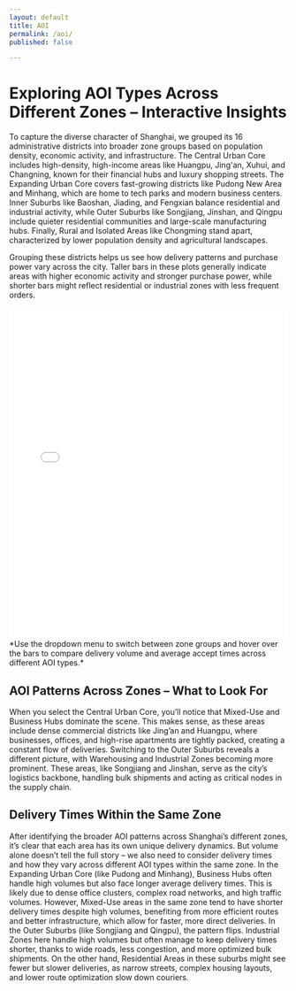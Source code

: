 ```yaml
---
layout: default
title: AOI
permalink: /aoi/
published: false

---
```


# Exploring AOI Types Across Different Zones – Interactive Insights

To capture the diverse character of Shanghai, we grouped its 16 administrative districts into broader zone groups based on population density, economic activity, and infrastructure. The Central Urban Core includes high-density, high-income areas like Huangpu, Jing'an, Xuhui, and Changning, known for their financial hubs and luxury shopping streets. The Expanding Urban Core covers fast-growing districts like Pudong New Area and Minhang, which are home to tech parks and modern business centers. Inner Suburbs like Baoshan, Jiading, and Fengxian balance residential and industrial activity, while Outer Suburbs like Songjiang, Jinshan, and Qingpu include quieter residential communities and large-scale manufacturing hubs. Finally, Rural and Isolated Areas like Chongming stand apart, characterized by lower population density and agricultural landscapes.

Grouping these districts helps us see how delivery patterns and purchase power vary across the city. Taller bars in these plots generally indicate areas with higher economic activity and stronger purchase power, while shorter bars might reflect residential or industrial zones with less frequent orders.

<iframe src="/assets/interactive/new_single_plot_with_dropdown.html" width="100%" height="600px" style="border:none;"></iframe>
*Use the dropdown menu to switch between zone groups and hover over the bars to compare delivery volume and average accept times across different AOI types.*


## AOI Patterns Across Zones – What to Look For
When you select the Central Urban Core, you’ll notice that Mixed-Use and Business Hubs dominate the scene. This makes sense, as these areas include dense commercial districts like Jing’an and Huangpu, where businesses, offices, and high-rise apartments are tightly packed, creating a constant flow of deliveries.
Switching to the Outer Suburbs reveals a different picture, with Warehousing and Industrial Zones becoming more prominent. These areas, like Songjiang and Jinshan, serve as the city’s logistics backbone, handling bulk shipments and acting as critical nodes in the supply chain.


## Delivery Times Within the Same Zone
After identifying the broader AOI patterns across Shanghai’s different zones, it’s clear that each area has its own unique delivery dynamics. But volume alone doesn’t tell the full story – we also need to consider delivery times and how they vary across different AOI types within the same zone.
In the Expanding Urban Core (like Pudong and Minhang), Business Hubs often handle high volumes but also face longer average delivery times. This is likely due to dense office clusters, complex road networks, and high traffic volumes. However, Mixed-Use areas in the same zone tend to have shorter delivery times despite high volumes, benefiting from more efficient routes and better infrastructure, which allow for faster, more direct deliveries.
In the Outer Suburbs (like Songjiang and Qingpu), the pattern flips. Industrial Zones here handle high volumes but often manage to keep delivery times shorter, thanks to wide roads, less congestion, and more optimized bulk shipments. On the other hand, Residential Areas in these suburbs might see fewer but slower deliveries, as narrow streets, complex housing layouts, and lower route optimization slow down couriers.



